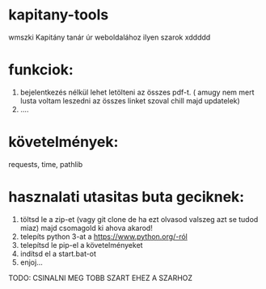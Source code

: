 # kapitany-tools
wmszki Kapitány tanár úr weboldalához ilyen szarok xddddd



# funkciok:
1. bejelentkezés nélkül lehet letölteni az összes pdf-t. ( amugy nem mert lusta voltam leszedni az összes linket szoval chill majd updatelek)
2. ....


# követelmények:
requests,
time,
pathlib

# hasznalati utasitas buta geciknek:

1. töltsd le a zip-et (vagy git clone de ha ezt olvasod valszeg azt se tudod miaz) majd csomagold ki ahova akarod!
2. telepíts python 3-at a https://www.python.org/-ról 
3. telepítsd le pip-el a követelményeket
4. indítsd el a start.bat-ot
5. enjoj...


TODO: CSINALNI MEG TOBB SZART EHEZ A SZARHOZ
